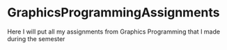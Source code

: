 # GraphicsProgrammingAssignments
Here I will put all my assignments from Graphics Programming that I made during the semester
